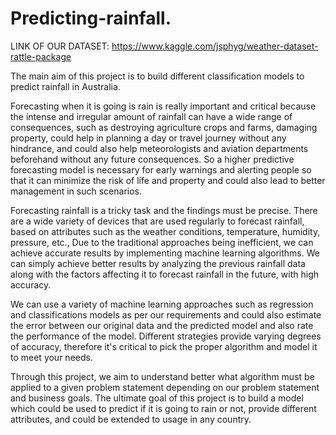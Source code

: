 # Predicting-rainfall.
LINK OF OUR DATASET: https://www.kaggle.com/jsphyg/weather-dataset-rattle-package

The main aim of this project is to build different classification models to predict rainfall in Australia.

Forecasting when it is going is rain is really important and critical because the intense and irregular amount of rainfall can have a wide range of consequences, such as destroying agriculture crops and farms, damaging property, could help in planning a day or travel journey without any hindrance, and could also help meteorologists and aviation departments beforehand without any future consequences. So a higher predictive forecasting model is necessary for early warnings and alerting people so that it can minimize the risk of life and property and could also lead to better management in such scenarios.

Forecasting rainfall is a tricky task and the findings must be precise. There are a wide variety of devices that are used regularly to forecast rainfall, based on attributes such as the weather conditions, temperature, humidity, pressure, etc.,  Due to the traditional approaches being inefficient, we can achieve accurate results by implementing machine learning algorithms. We can simply achieve better results by analyzing the previous rainfall data along with the factors affecting it to forecast rainfall in the future, with high accuracy.

We can use a variety of machine learning approaches such as regression and classifications models as per our requirements and could also estimate the error between our original data and the predicted model and also rate the performance of the model. Different strategies provide varying degrees of accuracy, therefore it's critical to pick the proper algorithm and model it to meet your needs.

Through this project, we aim to understand better what algorithm must be applied to a given problem statement depending on our problem statement and business goals. The ultimate goal of this project is to build a model which could be used to predict if it is going to rain or not, provide different attributes, and could be extended to usage in any country.

